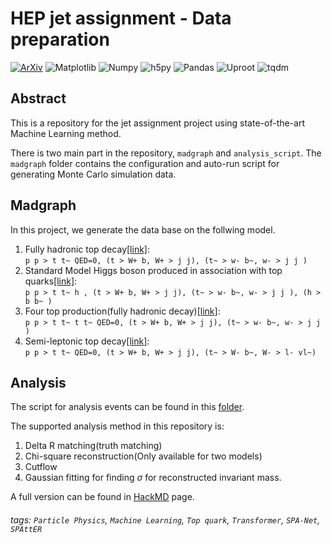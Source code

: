 HEP jet assignment - Data preparation
===
[![ArXiv](https://img.shields.io/badge/arxiv-2010.09206-green)](https://arxiv.org/abs/2010.09206)
![Matplotlib](https://img.shields.io/badge/matplotlib-3.2.2-blue)
![Numpy](https://img.shields.io/badge/numpy-1.19.0-blue)
![h5py](https://img.shields.io/badge/h5py-3.1.0-blue)
![Pandas](https://img.shields.io/badge/pandas-1.0.5-blue)
![Uproot](https://img.shields.io/badge/uproot-3.11.7-blue)
![tqdm](https://img.shields.io/badge/tqdm-4.54.1-blue)

## Abstract 
This is a repository for the jet assignment project using state-of-the-art Machine Learning method.

There is two main part in the repository, `madgraph` and `analysis_script`. The `madgraph` folder contains the configuration and auto-run script for generating Monte Carlo simulation data.

## Madgraph
In this project, we generate the data base on the follwing model.

1. Fully hadronic top decay[[link]](https://github.com/davidho27941/HEP-jet-assignment/tree/v2/madgraph/pptt_preparation):  
```p p > t t~ QED=0, (t > W+ b, W+ > j j), (t~ > w- b~, w- > j j )```  
2. Standard Model Higgs boson produced in association with top quarks[[link]](https://github.com/davidho27941/HEP-jet-assignment/tree/v2/madgraph/ppttH_preparation):  
```p p > t t~ h , (t > W+ b, W+ > j j), (t~ > w- b~, w- > j j ), (h > b b~ )```  
3. Four top production(fully hadronic decay)[[link]](https://github.com/davidho27941/HEP-jet-assignment/tree/v2/madgraph/four_top_preparation):  
```p p > t t~ t t~ QED=0, (t > W+ b, W+ > j j), (t~ > w- b~, w- > j j )```  
4. Semi-leptonic top decay[[link]](https://github.com/davidho27941/HEP-jet-assignment/tree/v2/madgraph/ttbar-semi-lep_preparation):  
```p p > t t~ QED=0, (t > W+ b, W+ > j j), (t~ > W- b~, W- > l- vl~)```  

## Analysis 

The script for analysis events can be found in this [folder](https://github.com/davidho27941/HEP-jet-assignment/tree/v2/analysis_script).

The supported analysis method in this repository is:
1. Delta R matching(truth matching)
2. Chi-square reconstruction(Only available for two models)
3. Cutflow
4. Gaussian fitting for finding $\sigma$ for reconstructed invariant mass. 

A full version can be found in [HackMD](https://hackmd.io/@davidho9713/SylPrl80D) page.

###### tags: `Particle Physics`, `Machine Learning`, `Top quark`, `Transformer`, `SPA-Net`, `SPAttER`

